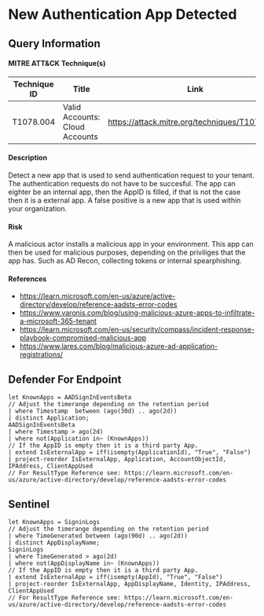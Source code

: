 # New Authentication App Detected

## Query Information

#### MITRE ATT&CK Technique(s)

| Technique ID | Title    | Link    |
| ---  | --- | --- |
| T1078.004 | Valid Accounts: Cloud Accounts | https://attack.mitre.org/techniques/T1078/004 |

#### Description
Detect a new app that is used to send authentication request to your tenant. The authentication requests do not have to be succesful. The app can eighter be an internal app, then the AppID is filled, if that is not the case then it is a external app. A false positive is a new app that is used within your organization. 

#### Risk
A malicious actor installs a malicious app in your environment. This app can then be used for malicious purposes, depending on the priviliges that the app has. Such as AD Recon, collecting tokens or internal spearphishing.

#### References
- https://learn.microsoft.com/en-us/azure/active-directory/develop/reference-aadsts-error-codes
- https://www.varonis.com/blog/using-malicious-azure-apps-to-infiltrate-a-microsoft-365-tenant
- https://learn.microsoft.com/en-us/security/compass/incident-response-playbook-compromised-malicious-app
- https://www.lares.com/blog/malicious-azure-ad-application-registrations/

## Defender For Endpoint
```KQL
let KnownApps = AADSignInEventsBeta
// Adjust the timerange depending on the retention period
| where Timestamp  between (ago(30d) .. ago(2d))
| distinct Application;
AADSignInEventsBeta
| where Timestamp > ago(2d)
| where not(Application in~ (KnownApps))
// If the AppID is empty then it is a third party App.
| extend IsExternalApp = iff(isempty(ApplicationId), "True", "False")
| project-reorder IsExternalApp, Application, AccountObjectId, IPAddress, ClientAppUsed
// For ResultType Reference see: https://learn.microsoft.com/en-us/azure/active-directory/develop/reference-aadsts-error-codes
```

## Sentinel
```KQL
let KnownApps = SigninLogs
// Adjust the timerange depending on the retention period
| where TimeGenerated between (ago(90d) .. ago(2d))
| distinct AppDisplayName;
SigninLogs
| where TimeGenerated > ago(2d)
| where not(AppDisplayName in~ (KnownApps))
// If the AppID is empty then it is a third party App.
| extend IsExternalApp = iff(isempty(AppId), "True", "False")
| project-reorder IsExternalApp, AppDisplayName, Identity, IPAddress, ClientAppUsed
// For ResultType Reference see: https://learn.microsoft.com/en-us/azure/active-directory/develop/reference-aadsts-error-codes
```

